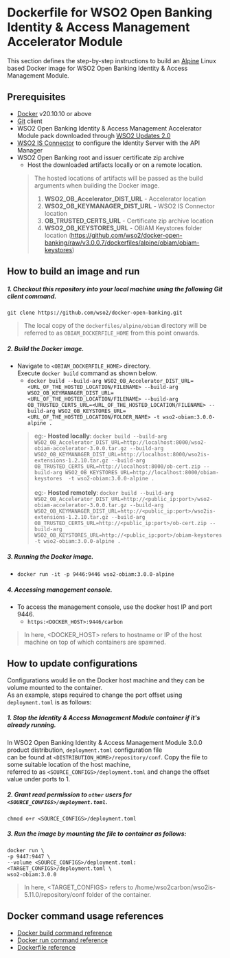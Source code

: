 # Dockerfile for WSO2 Open Banking Identity & Access Management Accelerator Module #
This section defines the step-by-step instructions to build an [Alpine](https://hub.docker.com/_/alpine/) Linux based Docker image for WSO2 Open Banking Identity & Access Management Module.

## Prerequisites

* [Docker](https://www.docker.com/get-docker) v20.10.10 or above
* [Git](https://git-scm.com/book/en/v2/Getting-Started-Installing-Git) client
* WSO2 Open Banking Identity & Access Management Accelerator Module pack downloaded through [WSO2 Updates 2.0](https://ob.docs.wso2.com/en/latest/install-and-setup/setting-up-servers/)
* [WSO2 IS Connector](https://apim.docs.wso2.com/en/4.0.0/assets/attachments/administer/wso2is-extensions-1.2.10.zip) to configure the Identity Server with the API Manager
* WSO2 Open Banking root and issuer certificate zip archive
  + Host the downloaded artifacts locally or on a remote location.
  > The hosted locations of artifacts will be passed as the build arguments when building the Docker image.<br>
  > 1. **WSO2_OB_Accelerator_DIST_URL** - Accelerator location
  > 2. **WSO2_OB_KEYMANAGER_DIST_URL** - WSO2 IS Connector location
  > 3. **OB_TRUSTED_CERTS_URL** - Certificate zip archive location
  > 4. **WSO2_OB_KEYSTORES_URL** - OBIAM Keystores folder location (https://github.com/wso2/docker-open-banking/raw/v3.0.0.7/dockerfiles/alpine/obiam/obiam-keystores)


## How to build an image and run

##### 1. Checkout this repository into your local machine using the following Git client command.

```
git clone https://github.com/wso2/docker-open-banking.git
```

> The local copy of the `dockerfiles/alpine/obiam` directory will be referred to as `OBIAM_DOCKERFILE_HOME` from this point onwards.

##### 2. Build the Docker image.

- Navigate to `<OBIAM_DOCKERFILE_HOME>` directory. <br>
  Execute `docker build` command as shown below.
    + `docker build --build-arg WSO2_OB_Accelerator_DIST_URL=<URL_OF_THE_HOSTED_LOCATION/FILENAME> --build-arg WSO2_OB_KEYMANAGER_DIST_URL=<URL_OF_THE_HOSTED_LOCATION/FILENAME> --build-arg OB_TRUSTED_CERTS_URL=<URL_OF_THE_HOSTED_LOCATION/FILENAME> --build-arg WSO2_OB_KEYSTORES_URL=<URL_OF_THE_HOSTED_LOCATION/FOLDER_NAME> -t wso2-obiam:3.0.0-alpine .` <br>
    > eg:- **Hosted locally**: `docker build --build-arg WSO2_OB_Accelerator_DIST_URL=http://localhost:8000/wso2-obiam-accelerator-3.0.0.tar.gz --build-arg WSO2_OB_KEYMANAGER_DIST_URL=http://localhost:8000/wso2is-extensions-1.2.10.tar.gz --build-arg OB_TRUSTED_CERTS_URL=http://localhost:8000/ob-cert.zip --build-arg WSO2_OB_KEYSTORES_URL=http://localhost:8000/obiam-keystores  -t wso2-obiam:3.0.0-alpine .` <br><br>
      eg:- **Hosted remotely**: `docker build --build-arg WSO2_OB_Accelerator_DIST_URL=http://<public_ip:port>/wso2-obiam-accelerator-3.0.0.tar.gz --build-arg WSO2_OB_KEYMANAGER_DIST_URL=http://<public_ip:port>/wso2is-extensions-1.2.10.tar.gz --build-arg OB_TRUSTED_CERTS_URL=http://<public_ip:port>/ob-cert.zip --build-arg WSO2_OB_KEYSTORES_URL=http://<public_ip:port>/obiam-keystores  -t wso2-obiam:3.0.0-alpine .`
  
##### 3. Running the Docker image.

- `docker run -it -p 9446:9446 wso2-obiam:3.0.0-alpine`

##### 4. Accessing management console.

- To access the management console, use the docker host IP and port 9446.
    + `https:<DOCKER_HOST>:9446/carbon`
    
> In here, <DOCKER_HOST> refers to hostname or IP of the host machine on top of which containers are spawned.

## How to update configurations

Configurations would lie on the Docker host machine and they can be volume mounted to the container. <br>
As an example, steps required to change the port offset using `deployment.toml` is as follows:

##### 1. Stop the Identity & Access Management Module container if it's already running.

In WSO2 Open Banking Identity & Access Management Module 3.0.0 product distribution, `deployment.toml` configuration file <br>
can be found at `<DISTRIBUTION_HOME>/repository/conf`. Copy the file to some suitable location of the host machine, <br>
referred to as `<SOURCE_CONFIGS>/deployment.toml` and change the offset value under ports to 1.

##### 2. Grant read permission to `other` users for `<SOURCE_CONFIGS>/deployment.toml`.

```
chmod o+r <SOURCE_CONFIGS>/deployment.toml
```

##### 3. Run the image by mounting the file to container as follows:

```
docker run \
-p 9447:9447 \
--volume <SOURCE_CONFIGS>/deployment.toml:<TARGET_CONFIGS>/deployment.toml \
wso2-obiam:3.0.0
```

> In here, <TARGET_CONFIGS> refers to /home/wso2carbon/wso2is-5.11.0/repository/conf folder of the container.

## Docker command usage references

* [Docker build command reference](https://docs.docker.com/engine/reference/commandline/build/)
* [Docker run command reference](https://docs.docker.com/engine/reference/run/)
* [Dockerfile reference](https://docs.docker.com/engine/reference/builder/)
